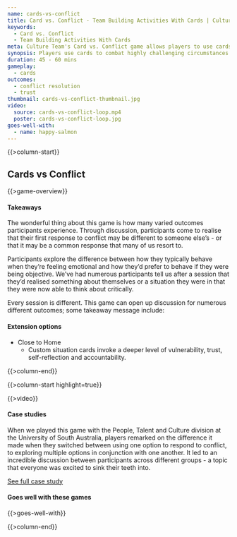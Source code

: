 ```yaml
---
name: cards-vs-conflict
title: Card vs. Conflict - Team Building Activities With Cards | Culture Team
keywords:
  - Card vs. Conflict
  - Team Building Activities With Cards
meta: Culture Team's Card vs. Conflict game allows players to use cards to combat highly challenging circumstances. Try our team building activities with cards today!
synopsis: Players use cards to combat highly challenging circumstances and explore different approaches to reaching the best outcome.
duration: 45 - 60 mins
gameplay: 
  - cards
outcomes:
  - conflict resolution
  - trust
thumbnail: cards-vs-conflict-thumbnail.jpg
video:
  source: cards-vs-conflict-loop.mp4
  poster: cards-vs-conflict-loop.jpg
goes-well-with:
  - name: happy-salmon
---
```

{{>column-start}}

## Cards vs Conflict

{{>game-overview}}

#### Takeaways

The wonderful thing about this game is how many varied outcomes participants experience.
Through discussion, participants come to realise that their first response to conflict may be
different to someone else’s - or that it may be a common response that many of us resort to.

Participants explore the difference between how they typically behave when they’re feeling
emotional and how they’d prefer to behave if they were being objective. We’ve had numerous
participants tell us after a session that they’d realised something about themselves or a situation they were in that they were now able to think about critically.

Every session is different. This game can open up discussion for numerous different outcomes;
some takeaway message include:

#### Extension options

* Close to Home
  * Custom situation cards invoke a deeper level of vulnerability, trust, self-reflection and accountability.

{{>column-end}}

{{>column-start highlight=true}}

{{>video}}

#### Case studies

When we played this game with the People, Talent and Culture division at the University of
South Australia, players remarked on the difference it made when they switched between using
one option to respond to conflict, to exploring multiple options in conjunction with one another. It led to an incredible discussion between participants across different groups - a topic that everyone was excited to sink their teeth into.

[See full case study](#)

#### Goes well with these games

{{>goes-well-with}}

{{>column-end}}